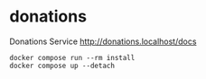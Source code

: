 # donations

Donations Service <http://donations.localhost/docs>

```
docker compose run --rm install
docker compose up --detach
```
